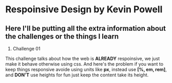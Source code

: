 # Respoinsive Design by Kevin Powell 

## Here I'll be putting all the extra information about the challenges or the things I learn

1. Challenge 01

This challenge talks about how the web is **ALREADY** respoinsive, we just make it behave otherwise using css.
And here's the problem if you want to keep things responsive avoide using units like **px**, instead use **[%, em, rem]**, and **DON'T** use heights for fun just keep the content take its height. 
